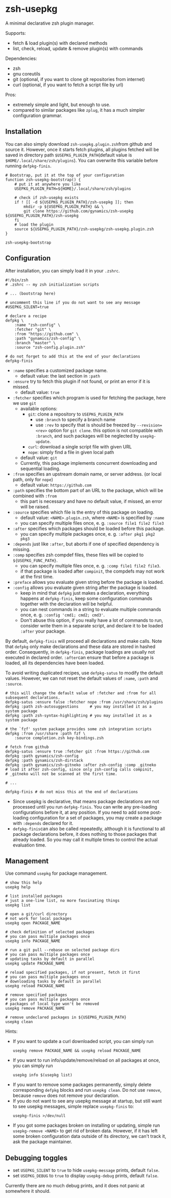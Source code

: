 # zsh-usepkg

A minimal declarative zsh plugin manager.

Supports:
- fetch & load plugin(s) with declared methods
- list, check, reload, update & remove plugin(s) with commands

Dependencies:
- zsh
- gnu coreutils
- git (optional, if you want to clone git repositories from internet)
- curl (optional, if you want to fetch a script file by url)

Pros:
- extremely simple and light, but enough to use.
- compared to similar packages like `zplug`, it has a much simpler configuration grammar.

## Installation

You can also simply download `zsh-usepkg.plugin.zsh`from github and source it. However, once it starts fetch plugins, all plugins fetched will be saved in directory path `$USEPKG_PLUGIN_PATH`(default value is `$HOME/.local/share/zsh/plugins`). You can overwrite this variable before running `defpkg-finis`.

``` shell
# Bootstrap, put it at the top of your configuration
function zsh-usepkg-bootstrap() {
    # put it at anywhere you like
    USEPKG_PLUGIN_PATH=${HOME}/.local/share/zsh/plugins

    # check if zsh-usepkg exists
    if ! [[ -d ${USEPKG_PLUGIN_PATH}/zsh-usepkg ]]; then
        mkdir -p ${USEPKG_PLUGIN_PATH} && \
        git clone https://github.com/gynamics/zsh-usepkg ${USEPKG_PLUGIN_PATH}/zsh-usepkg
    fi
    # load the plugin
    source ${USEPKG_PLUGIN_PATH}/zsh-usepkg/zsh-usepkg.plugin.zsh
}

zsh-usepkg-bootstrap
```

## Configuration

After installation, you can simply load it in your `.zshrc`.

``` shell
#!/bin/zsh
# .zshrc -- my zsh initialization scripts

# ... (bootstrap here)

# uncomment this line if you do not want to see any message
#USEPKG_SILENT=true

# declare a recipe
defpkg \
    :name "zsh-config" \
    :fetcher "git" \
    :from "https://github.com" \
    :path "gynamics/zsh-config" \
    :branch "master" \
    :source "zsh-config.plugin.zsh"

# do not forget to add this at the end of your declarations
defpkg-finis
```

- `:name` specifies a customized package name.
  - default value: the last section in `:path`
- `:ensure` try to fetch this plugin if not found, or print an error if it is missed.
  - default value: `true`
- `:fetcher` specifies which program is used for fetching the package, here we use `git`
  - available options:
    - `git`: clone a repository to `USEPKG_PLUGIN_PATH`
      - use `:branch` to specify a branch name
      - use `:rev` to specify that is should be freezed by `--revision=<rev>` option for `git clone`.
        this option is not compatible with `:branch`, and such packages will be neglected by `usepkg-update`.
    - `curl`: download a single script file with given URL
    - `nope`: simply find a file in given local path
  - default value: `git`
  - Currently, this package implements concurrent downloading and sequential loading.
- `:from` specifies an upstream domain name, or server address. (or local path, only for `nope`)
  - default value: `https://github.com`
- `:path` specifies the bottom part of an URL to the package, which will be combined with `:from`
  - this part is necessary and have no default value, if missed, an error will be raised.
- `:source` specifies which file is the entry of this package on loading.
  - default value: `<NAME>.plugin.zsh`, where `<NAME>` is specified by `:name`
  - you can specify multiple files once, e. g. `:source file1 file2 file3`
- `:after` specifies which packages should be loaded before this package.
  - you can specify multiple packages once, e. g. `:after pkg1 pkg2 pkg3`
- `:depends` just like `:after`, but aborts if one of specified dependency is missing.
- `:comp` specifies zsh compdef files, these files will be copied to `${USEPKG_FUNC_PATH}`.
  - you can specify multiple files once, e. g. `:comp file1 file2 file3`.
  - if that package is loaded after `compinit`, the compdefs may not work at the first time.
- `:preface` allows you evaluate given string before the package is loaded.
- `:config` allows you evaluate given string after the package is loaded.
  - keep in mind that `defpkg` just makes a declaration, everything happens at `defpkg-finis`, keep some configuration commands together with the declaration will be helpful.
  - you can nest commands in a string to evaluate multiple commands once, e. g. `:config 'cmd1; cmd2; cmd3'`.
  - Don't abuse this option, if you really have a lot of commands to run, consider write them in a separate script, and declare it to be loaded `:after` your package.

By default, `defpkg-finis` will proceed all declarations and make calls. Note that `defpkg` only make declarations and these data are stored in hashed order. Consequently, in `defpkg-finis`, package loadings are usually not executed in declared order. `:after`can ensure that before a package is loaded, all its dependencies have been loaded.

To avoid writing duplicated recipes, use `defpkg-satus` to modify the default values. However, we can not reset the default values of `:name`, `:path` and `:source`.

``` shell
# this will change the default value of :fetcher and :from for all subsequent declarations.
defpkg-satus :ensure false :fetcher nope :from /usr/share/zsh/plugins
defpkg :path zsh-autosuggestions     # you may installed it as a system package
defpkg :path zsh-syntax-highlighting # you may installed it as a system package

# the `fzf' system package provides some zsh integration scripts
defpkg :from /usr/share :path fzf \
    :source completion.zsh key-bindings.zsh

# fetch from github
defpkg-satus :ensure true :fetcher git :from https://github.com
defpkg :path gynamics/zsh-config
defpkg :path gynamics/zsh-dirstack
defpkg :path gynamics/zsh-gitneko :after zsh-config :comp _gitneko
# load it after zsh-config, since only zsh-config calls compinit,
# _gitneko will not be scanned at the first time.

# ...

defpkg-finis # do not miss this at the end of declarations
```

- Since usepkg is declarative, that means package declarations are not processed until you run `defpkg-finis`. You can write any pre-loading configurations before it, at any position. If you need to add some post-loading configuration for a set of packages, you may create a package with `:depends` declared for it.
- `defpkg-finis`can also be called repeatedly, although it is functional to all package declarations before, it does nothing to those packages that already loaded. So you may call it multiple times to control the actual evaluation time.

## Management

Use command `usepkg` for package management.

```shell
# show this help
usepkg help

# list installed packages
# just a one-line list, no more fascinating things
usepkg list

# open a git/curl directory
# not work for local packages
usepkg open PACKAGE_NAME

# check definition of selected packages
# you can pass multiple packages once
usepkg info PACKAGE_NAME

# run a git pull --rebase on selected package dirs
# you can pass multiple packages once
# updating tasks by default in parallel
usepkg update PACKAGE_NAME

# reload specified packages, if not present, fetch it first
# you can pass multiple packages once
# downloading tasks by default in parallel
usepkg reload PACKAGE_NAME

# remove specified packages
# you can pass multiple packages once
# packages of local type won't be removed
usepkg remove PACKAGE_NAME

# remove undeclared packages in ${USEPKG_PLUGIN_PATH}
usepkg clean
```

Hints:
- If you want to update a curl downloaded script, you can simply run
  ``` shell
  usepkg remove PACKAGE_NAME && usepkg reload PACKAGE_NAME
  ```
- If you want to run info/update/remove/reload on all packages at once, you can simply run
  ```shell
  usepkg info $(usepkg list)
  ```
- If you want to remove some packages permanently, simply delete corresponding `defpkg` blocks and run `usepkg clean`. Do not use `remove`, because `remove` does not remove your declaration.
- If you do not want to see any usepkg message at startup, but still want to see usepkg messages, simple replace `usepkg-finis` to:
  ``` shell
  usepkg-finis >/dev/null
  ```
- If you got some packages broken on installing or updating, simple run `usepkg-remove <NAME>` to get rid of broken data.
  However, if it has left some broken configuration data outside of its directory, we can't track it, ask the package maintainer.

## Debugging toggles

- set `USEPKG_SILENT` to `true` to hide `usepkg-message` prints, default `false`.
- set `USEPKG_DEBUG` to `true` to display `usepkg-debug` prints, default `false`.

Currently there are no much debug prints, and it does not panic at somewhere it should.
